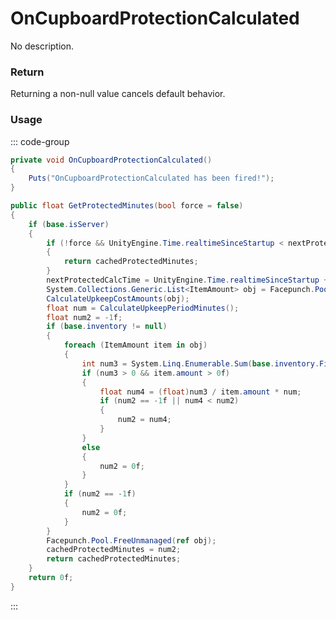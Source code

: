 # OnCupboardProtectionCalculated
<Badge type="info" text="Structure"/><Badge type="danger" text="Carbon Compatible"/><Badge type="warning" text="Oxide Compatible"/>
No description.
### Return
Returning a non-null value cancels default behavior.

### Usage
::: code-group
```csharp [Example]
private void OnCupboardProtectionCalculated()
{
	Puts("OnCupboardProtectionCalculated has been fired!");
}
```
```csharp [Source — Assembly-CSharp @ BuildingPrivlidge]
public float GetProtectedMinutes(bool force = false)
{
	if (base.isServer)
	{
		if (!force && UnityEngine.Time.realtimeSinceStartup < nextProtectedCalcTime)
		{
			return cachedProtectedMinutes;
		}
		nextProtectedCalcTime = UnityEngine.Time.realtimeSinceStartup + 60f;
		System.Collections.Generic.List<ItemAmount> obj = Facepunch.Pool.Get<System.Collections.Generic.List<ItemAmount>>();
		CalculateUpkeepCostAmounts(obj);
		float num = CalculateUpkeepPeriodMinutes();
		float num2 = -1f;
		if (base.inventory != null)
		{
			foreach (ItemAmount item in obj)
			{
				int num3 = System.Linq.Enumerable.Sum(base.inventory.FindItemsByItemID(item.itemid), (Item x) => x.amount);
				if (num3 > 0 && item.amount > 0f)
				{
					float num4 = (float)num3 / item.amount * num;
					if (num2 == -1f || num4 < num2)
					{
						num2 = num4;
					}
				}
				else
				{
					num2 = 0f;
				}
			}
			if (num2 == -1f)
			{
				num2 = 0f;
			}
		}
		Facepunch.Pool.FreeUnmanaged(ref obj);
		cachedProtectedMinutes = num2;
		return cachedProtectedMinutes;
	}
	return 0f;
}

```
:::
